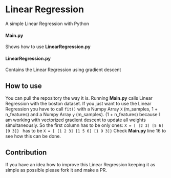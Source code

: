 # Linear Regression
A simple Linear Regression with Python

#### Main.py
Shows how to use **LinearRegression.py**

#### LinearRegression.py
Contains the Linear Regression using gradient descent

## How to use
You can pull the repository the way it is. Running **Main.py** calls Linear Regression with the boston dataset. If you just want to use the Linear Regression you have to call `fit()` with a Numpy Array `X` (m_samples, 1 + n_features) and a Numpy Array `y` (m_samples). 
(1 + n_features) because I am working with vectorized gradient descent to update all weights simultaneously. So the first column has to be only ones:
`X = [
[2 3]
[5 6]
[9 3]}
`
has to be
`X = [
[1 2 3]
[1 5 6]
[1 9 3]}`
Check **Main.py** line 16 to see how this can be done.

## Contribution
If you have an idea how to improve this Linear Regression keeping it as simple as possible please fork it and make a PR.
